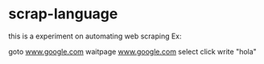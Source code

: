 # scrap-language

this is a experiment on automating web scraping
Ex:

goto www.google.com
waitpage www.google.com
select <ELEMENT CSS SELECTOR>
click
write "hola"
